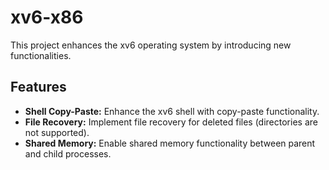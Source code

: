 # xv6-x86

This project enhances the xv6 operating system by introducing new functionalities.

## Features

- **Shell Copy-Paste:** Enhance the xv6 shell with copy-paste functionality.
- **File Recovery:** Implement file recovery for deleted files (directories are not supported).
- **Shared Memory:** Enable shared memory functionality between parent and child processes.
